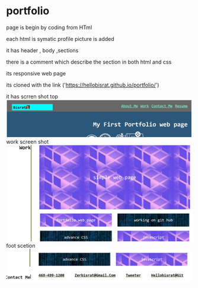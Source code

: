 # portfolio
<!-- Bisrat mengesha -->

<!-- protfolio web page -->

page is begin by coding from HTml

each html is symatic
profile picture is added 

it has header , body ,sections

there is a comment which describe the section in both html and css 

its responsive web page

its cloned with the link ('https://hellobisrat.github.io/portfolio/')

it has scrren shot top <img src='/assets/images/top-screen.jpg' alt='top scrren shot'>
work screen shot <img src="/assets/images/Scn-2.jpg" alt='work screen shot'>
foot scetion <img src='/assets/images/scr3.jpg' alt='contact me section'>
